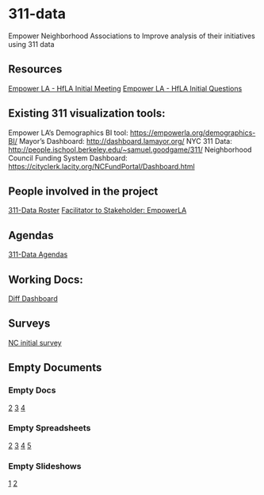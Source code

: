 # 311-data
Empower Neighborhood Associations to Improve analysis of their initiatives using 311 data

## Resources
[Empower LA - HfLA Initial Meeting](https://docs.google.com/document/d/19jrYWjq_FfQbuqTfnwJFruWEo9pPF0R0qh4njDZsuzM)
[Empower LA - HfLA Initial Questions](https://docs.google.com/document/d/14WRgY_vjqG0FFLUPrB3Z4iARfm7cAsN3w0gjqdtoyjw/)

## Existing 311 visualization tools:
Empower LA’s Demographics BI tool: https://empowerla.org/demographics-BI/
Mayor’s Dashboard: http://dashboard.lamayor.org/
NYC 311 Data: http://people.ischool.berkeley.edu/~samuel.goodgame/311/
Neighborhood Council Funding System Dashboard: https://cityclerk.lacity.org/NCFundPortal/Dashboard.html

## People involved in the project
[311-Data Roster](https://docs.google.com/spreadsheets/d/1CZHH_91zTb9avfsJG9MtakCqbhLWQzTyTtQVNDqKqyM/edit#gid=0)
[Facilitator to Stakeholder: EmpowerLA](http://empowerla.org/)

## Agendas
[311-Data Agendas](https://docs.google.com/document/d/1Dr-AiOEBOGKDrAm7O2fxoZul2z5uSXH032QRzcUCYd0/edit)

## Working Docs:
[Diff Dashboard](https://docs.google.com/document/d/1CNEJ1yAa41WbjMLYDB-UuTUjnd51X5tTJ9kWVQlH9NM/edit)

## Surveys
[NC initial survey](https://drive.google.com/open?id=1N_cY23y4u04oHOlkyQId-K3k11J23lUGwMljmNHpmMk)

## Empty Documents

### Empty Docs
[2](https://docs.google.com/document/d/1_x34EPUycr6qN9FvDxc82Kx32AEapYjO4IRQqMgH2Vs/)
[3](https://docs.google.com/document/d/1PLWB7cygysmN099P3kNjYAvER6Acv-YNB7LQL-e5Wbc)
[4](https://docs.google.com/document/d/1aSdzl-qGjzqwWDkvY8FjrISgdLTA7mc6FRe0xzm3hKo)

### Empty Spreadsheets
[2](https://docs.google.com/spreadsheets/d/1ke7WaJv18n1v3wW3GtnMTg0_X3mbe1i2YdNy74ghJi0) 
[3](https://docs.google.com/spreadsheets/d/1gwikovvOWMhDjH-OHe3d5UUb0ZtMYUbnopjmZ5Ur1LM)
[4](https://docs.google.com/spreadsheets/d/1bDrcJ2FeMuSeiLbfabEtNZ9tpweqgu3mrTWSppzqDb4/)
[5](https://docs.google.com/spreadsheets/d/1AbghHVOxpZSGg10Byo3HMlYx-H6fYEixDks8rre8rns/)

### Empty Slideshows
[1](https://docs.google.com/presentation/d/12cDzPXwf4zWKcFAivy-UICm0dfXWaAP0dz3tqVuHwpo)
[2](https://docs.google.com/presentation/d/1-100TCpHeqcGJoZMKsKcvBcy6bfPjzrnYL8k2bE0qXk) 
